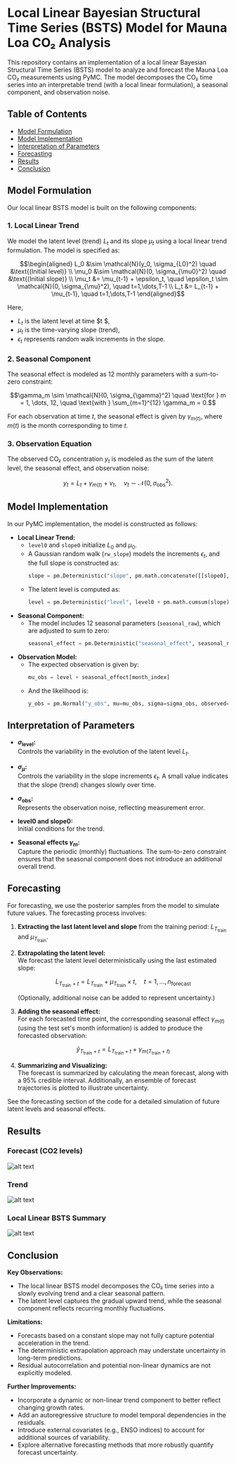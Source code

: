 # Local Linear Bayesian Structural Time Series (BSTS) Model for Mauna Loa CO₂ Analysis

This repository contains an implementation of a local linear Bayesian Structural Time Series (BSTS) model to analyze and forecast the Mauna Loa CO₂ measurements using PyMC. The model decomposes the CO₂ time series into an interpretable trend (with a local linear formulation), a seasonal component, and observation noise.

## Table of Contents

- [Model Formulation](#model-formulation)
- [Model Implementation](#model-implementation)
- [Interpretation of Parameters](#interpretation-of-parameters)
- [Forecasting](#forecasting)
- [Results](#results)
- [Conclusion](#conclusion)

## Model Formulation

Our local linear BSTS model is built on the following components:

### 1. Local Linear Trend

We model the latent level (trend) $L_t$ and its slope $\mu_t$ using a local linear trend formulation. The model is specified as:


```math
\begin{aligned}
L_0 &\sim \mathcal{N}(y_0, \sigma_{L0}^2) \quad &\text{(Initial level)} \\
\mu_0 &\sim \mathcal{N}(0, \sigma_{\mu0}^2) \quad &\text{(Initial slope)} \\
\mu_t &= \mu_{t-1} + \epsilon_t, \quad \epsilon_t \sim \mathcal{N}(0, \sigma_{\mu}^2), \quad t=1,\dots,T-1 \\
L_t &= L_{t-1} + \mu_{t-1}, \quad t=1,\dots,T-1 
\end{aligned}
```

Here, 
- $L_t$ is the latent level at time $t $,
- $\mu_t$ is the time-varying slope (trend),
- $\epsilon_t$ represents random walk increments in the slope.

### 2. Seasonal Component

The seasonal effect is modeled as 12 monthly parameters with a sum-to-zero constraint:

```math
\gamma_m \sim \mathcal{N}(0, \sigma_{\gamma}^2) \quad \text{for } m = 1, \dots, 12, \quad \text{with } \sum_{m=1}^{12} \gamma_m = 0.
```

For each observation at time $t$, the seasonal effect is given by $\gamma_{m(t)}$, where $m(t)$ is the month corresponding to time $t$.

### 3. Observation Equation

The observed CO₂ concentration $y_t$ is modeled as the sum of the latent level, the seasonal effect, and observation noise:

```math
y_t = L_t + \gamma_{m(t)} + \nu_t, \quad \nu_t \sim \mathcal{N}(0, \sigma_{\text{obs}}^2).
```

## Model Implementation

In our PyMC implementation, the model is constructed as follows:

- **Local Linear Trend:**  
  - `level0` and `slope0` initialize $L_0$ and $\mu_0$.
  - A Gaussian random walk (`rw_slope`) models the increments $\epsilon_t$, and the full slope is constructed as:
    ```python
    slope = pm.Deterministic("slope", pm.math.concatenate([[slope0], rw_slope]))
    ```
  - The latent level is computed as:
    ```python
    level = pm.Deterministic("level", level0 + pm.math.cumsum(slope))
    ```
- **Seasonal Component:**  
  - The model includes 12 seasonal parameters (`seasonal_raw`), which are adjusted to sum to zero:
    ```python
    seasonal_effect = pm.Deterministic("seasonal_effect", seasonal_raw - pm.math.mean(seasonal_raw))
    ```
- **Observation Model:**  
  - The expected observation is given by:
    ```python
    mu_obs = level + seasonal_effect[month_index]
    ```
  - And the likelihood is:
    ```python
    y_obs = pm.Normal("y_obs", mu=mu_obs, sigma=sigma_obs, observed=y_train)
    ```

## Interpretation of Parameters

- **$\sigma_{\text{level}}$:**  
  Controls the variability in the evolution of the latent level $L_t$.

- **$\sigma_{\mu}$:**  
  Controls the variability in the slope increments $\epsilon_t$. A small value indicates that the slope (trend) changes slowly over time.

- **$\sigma_{\text{obs}}$:**  
  Represents the observation noise, reflecting measurement error.

- **$\text{level0}$ and $\text{slope0}$:**  
  Initial conditions for the trend.

- **Seasonal effects $\gamma_m$:**  
  Capture the periodic (monthly) fluctuations. The sum-to-zero constraint ensures that the seasonal component does not introduce an additional overall trend.

## Forecasting

For forecasting, we use the posterior samples from the model to simulate future values. The forecasting process involves:

1. **Extracting the last latent level and slope** from the training period: $L_{T_{\text{train}}}$ and $\mu_{T_{\text{train}}}$.

2. **Extrapolating the latent level:**  
   We forecast the latent level deterministically using the last estimated slope:
   ```math
   L_{T_{\text{train}} + t} = L_{T_{\text{train}}} + \mu_{T_{\text{train}}} \times t, \quad t=1,\dots,n_{\text{forecast}}
   ```
   (Optionally, additional noise can be added to represent uncertainty.)

3. **Adding the seasonal effect:**  
   For each forecasted time point, the corresponding seasonal effect $\gamma_{m(t)}$ (using the test set's month information) is added to produce the forecasted observation:
   ```math
   \hat{y}_{T_{\text{train}} + t} = L_{T_{\text{train}} + t} + \gamma_{m(T_{\text{train}} + t)}
   ```

4. **Summarizing and Visualizing:**  
   The forecast is summarized by calculating the mean forecast, along with a 95% credible interval. Additionally, an ensemble of forecast trajectories is plotted to illustrate uncertainty.

See the forecasting section of the code for a detailed simulation of future latent levels and seasonal effects.

## Results

### Forecast (CO2 levels)

![alt text](viz/local-linear-bsts-forecast.png)

### Trend

![alt text](viz/local-linear-bsts-latent-level-estimate.png)

### Local Linear BSTS Summary

![alt text](viz/local-linear-bsts-summary-statistic.png)


## Conclusion

**Key Observations:**
- The local linear BSTS model decomposes the CO₂ time series into a slowly evolving trend and a clear seasonal pattern.
- The latent level captures the gradual upward trend, while the seasonal component reflects recurring monthly fluctuations.

**Limitations:**
- Forecasts based on a constant slope may not fully capture potential acceleration in the trend.
- The deterministic extrapolation approach may understate uncertainty in long-term predictions.
- Residual autocorrelation and potential non-linear dynamics are not explicitly modeled.

**Further Improvements:**
- Incorporate a dynamic or non-linear trend component to better reflect changing growth rates.
- Add an autoregressive structure to model temporal dependencies in the residuals.
- Introduce external covariates (e.g., ENSO indices) to account for additional sources of variability.
- Explore alternative forecasting methods that more robustly quantify forecast uncertainty.
